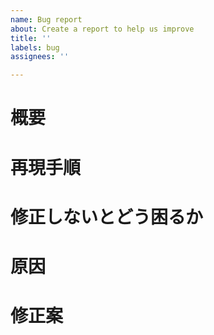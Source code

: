 ```yaml
---
name: Bug report
about: Create a report to help us improve
title: ''
labels: bug
assignees: ''

---
```


# 概要
# 再現手順
# 修正しないとどう困るか
# 原因
# 修正案

